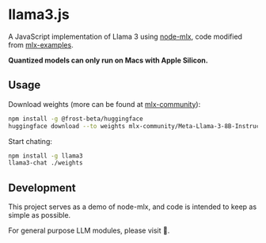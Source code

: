 # llama3.js

A JavaScript implementation of Llama 3 using [node-mlx](https://github.com/frost-beta/node-mlx),
code modified from [mlx-examples](https://github.com/ml-explore/mlx-examples).

__Quantized models can only run on Macs with Apple Silicon.__

## Usage

Download weights
(more can be found at [mlx-community](https://huggingface.co/collections/mlx-community/llama-3-662156b069a5d33b3328603c)):

```sh
npm install -g @frost-beta/huggingface
huggingface download --to weights mlx-community/Meta-Llama-3-8B-Instruct-8bit
```

Start chating:

```sh
npm install -g llama3
llama3-chat ./weights
```

## Development

This project serves as a demo of node-mlx, and code is intended to keep as
simple as possible.

For general purpose LLM modules, please visit :construction:.
